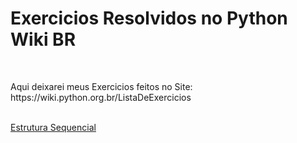 <h1> Exercicios Resolvidos no Python Wiki BR </h1>
<br>
<p> Aqui deixarei meus Exercicios feitos no Site: https://wiki.python.org.br/ListaDeExercicios </p>
<br>
<a href="https://wiki.python.org.br/EstruturaSequencial" target="_top"> Estrutura Sequencial </a>
